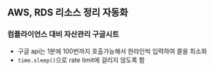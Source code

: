 ## AWS, RDS 리소스 정리 자동화

### 컴플라이언스 대비 자산관리 구글시트
- 구글 api는 1분에 100번까지 호출가능해서 한라인씩 입력하여 콜을 최소화
- `time.sleep()`으로 rate limit에 걸리지 않도록 함